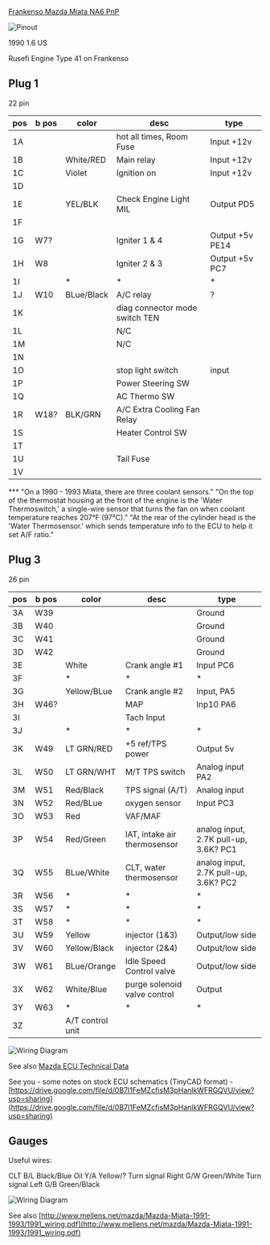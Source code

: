 [Frankenso Mazda Miata NA6 PnP](Frankenso-MazdaMiataNA6-pnp)

![Pinout](Images/frankenso_connector_miata_1991.png)

1990 1.6 US

Rusefi Engine Type 41 on Frankenso

## Plug 1

22 pin

| pos | b pos | color      | desc                           | type            |
| --- | ----- | ---------- | ------------------------------ | --------------- |
| 1A  |       |            | hot all times, Room Fuse       | Input +12v      |
| 1B  |       | White/RED  | Main relay                     | Input +12v      |
| 1C  |       | Violet     | Ignition on                    | Input +12v      |
| 1D  |       |            |                                |                 |
| 1E  |       | YEL/BLK    | Check Engine Light MIL         | Output PD5      |
| 1F  |       |            |                                |                 |
| 1G  | W7?   |            | Igniter 1 & 4                  | Output +5v PE14 |
| 1H  | W8    |            | Igniter 2 & 3                  | Output +5v PC7  |
| 1I  |       | \*         | \*                             | \*              |
| 1J  | W10   | BLue/Black | A/C relay                      | ?               |
| 1K  |       |            | diag connector mode switch TEN |                 |
| 1L  |       |            | N/C                            |                 |
| 1M  |       |            | N/C                            |                 |
| 1N  |       |            |                                |                 |
| 1O  |       |            | stop light switch              | input           |
| 1P  |       |            | Power Steering SW              |                 |
| 1Q  |       |            | AC Thermo SW                   |                 |
| 1R  | W18?  | BLK/GRN    | A/C Extra Cooling Fan Relay    |                 |
| 1S  |       |            | Heater Control SW              |                 |
| 1T  |       |            |                                |                 |
| 1U  |       |            | Tail Fuse                      |                 |
| 1V  |       |            |                                |                 |

*** "On a 1990 - 1993 Miata, there are three coolant sensors." "On the top of the thermostat housing at the front of the engine is the 'Water Thermoswitch,' a single-wire sensor that turns the fan on when coolant temperature reaches 207°F (97°C)." "At the rear of the cylinder head is the 'Water Thermosensor.' which sends temperature info to the ECU to help it set A/F ratio."

## Plug 3

26 pin

| pos | b pos | color            | desc                         | type                                  |
| --- | ----- | ---------------- | ---------------------------- | ------------------------------------- |
| 3A  | W39   |                  |                              | Ground                                |
| 3B  | W40   |                  |                              | Ground                                |
| 3C  | W41   |                  |                              | Ground                                |
| 3D  | W42   |                  |                              | Ground                                |
| 3E  |       | White            | Crank angle \#1              | Input PC6                             |
| 3F  |       | \*               | \*                           | \*                                    |
| 3G  |       | Yellow/BLue      | Crank angle \#2              | Input, PA5                            |
| 3H  | W46?  |                  | MAP                          | Inp10 PA6                             |
| 3I  |       |                  | Tach Input                   |                                       |
| 3J  |       | \*               | \*                           | \*                                    |
| 3K  | W49   | LT GRN/RED       | \+5 ref/TPS power            | Output 5v                             |
| 3L  | W50   | LT GRN/WHT       | M/T TPS switch               | Analog input PA2                      |
| 3M  | W51   | Red/Black        | TPS signal (A/T)             | Analog input                          |
| 3N  | W52   | Red/BLue         | oxygen sensor                | Input PC3                             |
| 3O  | W53   | Red              | VAF/MAF                      |                                       |
| 3P  | W54   | Red/Green        | IAT, intake air thermosensor | analog input, 2.7K pull-up, 3.6K? PC1 |
| 3Q  | W55   | BLue/White       | CLT, water thermosensor      | analog input, 2.7K pull-up, 3.6K? PC2 |
| 3R  | W56   | \*               | \*                           | \*                                    |
| 3S  | W57   | \*               | \*                           | \*                                    |
| 3T  | W58   | \*               | \*                           | \*                                    |
| 3U  | W59   | Yellow           | injector (1&3)               | Output/low side                       |
| 3V  | W60   | Yellow/Black     | injector (2&4)               | Output/low side                       |
| 3W  | W61   | BLue/Orange      | Idle Speed Control valve     | Output/low side                       |
| 3X  | W62   | White/Blue       | purge solenoid valve control | Output                                |
| 3Y  | W63   | \*               | \*                           | \*                                    |
| 3Z  |       | A/T control unit |                              |                                       |

![Wiring Diagram](OEM-Docs/Mazda/1990_Miata/1990_mazda_miata_us_wiring.png)

See also [Mazda ECU Technical Data](https://sites.google.com/site/mazdaecutechnicaldata/)

See you - some notes on stock ECU schematics (TinyCAD format) - [https://drive.google.com/file/d/0B7l1FeMZcfisM3pHanlkWFRGQVU/view?usp=sharing](https://drive.google.com/file/d/0B7l1FeMZcfisM3pHanlkWFRGQVU/view?usp=sharing)

## Gauges

Useful wires:

CLT B/L Black/Blue
Oil Y/A Yellow/?
Turn signal Right G/W Green/White
Turn signal Left G/B Green/Black

![Wiring Diagram](Images/2009-11-10_224518_tach.gif)

See also [http://www.mellens.net/mazda/Mazda-Miata-1991-1993/1991_wiring.pdf](http://www.mellens.net/mazda/Mazda-Miata-1991-1993/1991_wiring.pdf)
